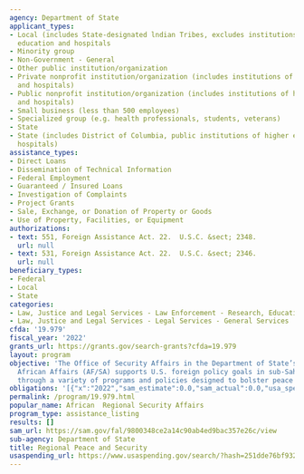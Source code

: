 ```yaml
---
agency: Department of State
applicant_types:
- Local (includes State-designated lndian Tribes, excludes institutions of higher
  education and hospitals
- Minority group
- Non-Government - General
- Other public institution/organization
- Private nonprofit institution/organization (includes institutions of higher education
  and hospitals)
- Public nonprofit institution/organization (includes institutions of higher education
  and hospitals)
- Small business (less than 500 employees)
- Specialized group (e.g. health professionals, students, veterans)
- State
- State (includes District of Columbia, public institutions of higher education and
  hospitals)
assistance_types:
- Direct Loans
- Dissemination of Technical Information
- Federal Employment
- Guaranteed / Insured Loans
- Investigation of Complaints
- Project Grants
- Sale, Exchange, or Donation of Property or Goods
- Use of Property, Facilities, or Equipment
authorizations:
- text: 551, Foreign Assistance Act. 22.  U.S.C. &sect; 2348.
  url: null
- text: 531, Foreign Assistance Act. 22.  U.S.C. &sect; 2346.
  url: null
beneficiary_types:
- Federal
- Local
- State
categories:
- Law, Justice and Legal Services - Law Enforcement - Research, Education, Training
- Law, Justice and Legal Services - Legal Services - General Services
cfda: '19.979'
fiscal_year: '2022'
grants_url: https://grants.gov/search-grants?cfda=19.979
layout: program
objective: 'The Office of Security Affairs in the Department of State’s Bureau of
  African Affairs (AF/SA) supports U.S. foreign policy goals in sub-Saharan Africa
  through a variety of programs and policies designed to bolster peace and security.   '
obligations: '[{"x":"2022","sam_estimate":0.0,"sam_actual":0.0,"usa_spending_actual":2598775.18},{"x":"2023","sam_estimate":38249999.0,"sam_actual":0.0,"usa_spending_actual":6730143.91},{"x":"2024","sam_estimate":0.0,"sam_actual":0.0,"usa_spending_actual":1419421.32}]'
permalink: /program/19.979.html
popular_name: African  Regional Security Affairs
program_type: assistance_listing
results: []
sam_url: https://sam.gov/fal/9800348ce2a14c90ab4ed9bac357e26c/view
sub-agency: Department of State
title: Regional Peace and Security
usaspending_url: https://www.usaspending.gov/search/?hash=251dde76bf93220cf52a83a028d83e36
---
```

